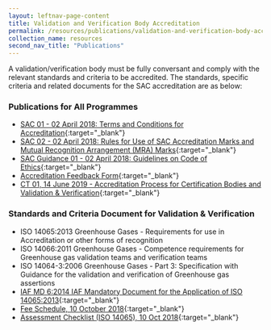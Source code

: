 ```yaml
---
layout: leftnav-page-content
title: Validation and Verification Body Accreditation
permalink: /resources/publications/validation-and-verification-body-accreditation
collection_name: resources
second_nav_title: "Publications"
---
```


A validation/verification body must be fully conversant and comply with the relevant standards and criteria to be accredited. The standards, specific criteria and related documents for the SAC accreditation are as below:

### Publications for All Programmes
* [SAC 01 - 02 April 2018: Terms and Conditions for Accreditation](/files/documents/SAC-01-(02-April-2018).pdf){:target="_blank"}
* [SAC 02 - 02 April 2018: Rules for Use of SAC Accreditation Marks and Mutual Recognition Arrangement (MRA) Marks](/files/documents/SAC-02-SAC-and-MRA-Marks-(02-April-2018).pdf){:target="_blank"}
* [SAC Guidance 01 - 02 April 2018: Guidelines on Code of Ethics](/files/documents/SAC-Guidance-01-Guidelines-on-Code-of-Ethics-(02-April-2018).pdf){:target="_blank"}
* [Accreditation Feedback Form](/files/documents/SACFM10-AC-feedback-form-02-April-2018.doc){:target="_blank"}
* [CT 01, 14 June 2019 - Accreditation Process for Certification Bodies and Validation & Verification](/files/documents/management-system-and-products-certification/CT-01,14-June-2019.pdf){:target="_blank"}

### Standards and Criteria Document for Validation & Verification
* ISO 14065:2013 Greenhouse Gases - Requirements for use in Accreditation or other forms of recognition
* ISO 14066:2011 Greenhouse Gases - Competence requirements for Greenhouse gas validation teams and verification teams
* ISO 14064-3:2006 Greenhouse Gases - Part 3: Specification with Guidance for the validation and verification of Greenhouse gas assertions
* [IAF MD 6:2014 IAF Mandatory Document for the Application of ISO 14065:2013](/files/documents/validation-and-verification-bodies/IAF-MD6-2014-Issue-2-Publication-23-03-2014.pdf){:target="_blank"}
* [Fee Schedule, 10 October 2018](/files/documents/validation-and-verification-bodies/VB-Fees-Schedule-(VBDOC04)-10-October-2018.pdf){:target="_blank"}
* [Assessment Checklist (ISO 14065), 10 Oct 2018](/files/documents/validation-and-verification-bodies/Assessment-Checklist-(ISO-14065)-10-October-2018.docx){:target="_blank"}
